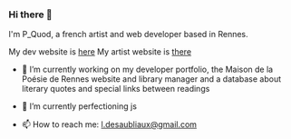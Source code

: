 ### Hi there 👋
I'm P_Quod, a french artist and web developer based in Rennes.

My dev website is [here](https://pquod.github.io/dev_portfolio/)
My artist website is [there](http://luciedesaubliaux.fr)

- 🔭 I’m currently working on my developer portfolio, the Maison de la Poésie de Rennes website and library manager and a database about literary quotes and special links between readings
- 🌱 I’m currently perfectioning js

- 📫 How to reach me: l.desaubliaux@gmail.com

